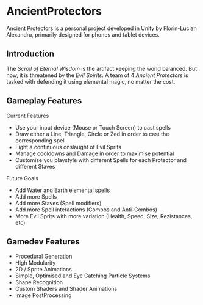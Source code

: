 # AncientProtectors

Ancient Protectors is a personal project developed in Unity by Florin-Lucian Alexandru, primarily designed for phones and tablet devices.

## Introduction

The *Scroll of Eternal Wisdom* is the artifact keeping the world balanced. But now, it is threatened by the *Evil Spirits*. A team of 4 *Ancient Protectors* is tasked with defending it using elemental magic, no matter the cost.

## Gameplay Features

Current Features

* Use your input device (Mouse or Touch Screen) to cast spells
* Draw either a Line, Triangle, Circle or Zed in order to cast the corresponding spell
* Fight a continuous onslaught of Evil Sprits
* Manage cooldowns and Damage in order to maximise potential
* Customise you playstyle with different Spells for each Protector and different Staves

Future Goals

* Add Water and Earth elemental spells
* Add more Spells
* Add more Staves (Spell modifiers)
* Add more Spell interactions (Combos and Anti-Combos)
* More Evil Sprits with more variation (Health, Speed, Size, Rezistances, etc)

## Gamedev Features

* Procedural Generation
* High Modularity
* 2D / Sprite Animations
* Simple, Optimised and Eye Catching Particle Systems
* Shape Recognition
* Custom Shaders and Shader Animations
* Image PostProcessing
